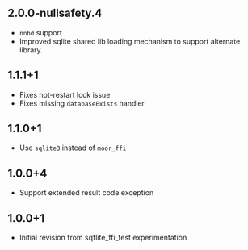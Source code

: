 ## 2.0.0-nullsafety.4

* `nnbd` support
* Improved sqlite shared lib loading mechanism to support alternate library. 

## 1.1.1+1

* Fixes hot-restart lock issue
* Fixes missing `databaseExists` handler

## 1.1.0+1

* Use `sqlite3` instead of `moor_ffi`

## 1.0.0+4

* Support extended result code exception

## 1.0.0+1

* Initial revision from sqflite_ffi_test experimentation

